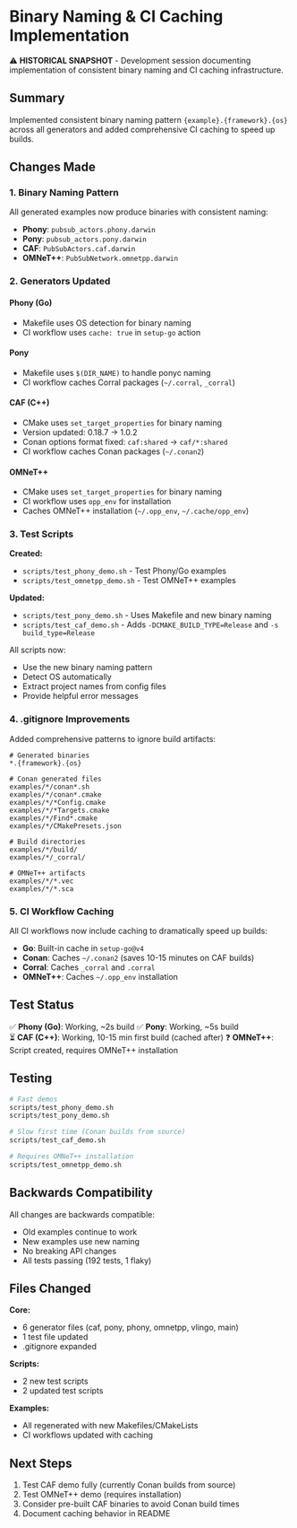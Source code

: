 # Binary Naming & CI Caching Implementation

⚠️ **HISTORICAL SNAPSHOT** - Development session documenting implementation of
consistent binary naming and CI caching infrastructure.

## Summary

Implemented consistent binary naming pattern `{example}.{framework}.{os}` across
all generators and added comprehensive CI caching to speed up builds.

## Changes Made

### 1. Binary Naming Pattern

All generated examples now produce binaries with consistent naming:

- **Phony**: `pubsub_actors.phony.darwin`
- **Pony**: `pubsub_actors.pony.darwin`
- **CAF**: `PubSubActors.caf.darwin`
- **OMNeT++**: `PubSubNetwork.omnetpp.darwin`

### 2. Generators Updated

#### Phony (Go)

- Makefile uses OS detection for binary naming
- CI workflow uses `cache: true` in `setup-go` action

#### Pony

- Makefile uses `$(DIR_NAME)` to handle ponyc naming
- CI workflow caches Corral packages (`~/.corral`, `_corral`)

#### CAF (C++)

- CMake uses `set_target_properties` for binary naming
- Version updated: 0.18.7 → 1.0.2
- Conan options format fixed: `caf:shared` → `caf/*:shared`
- CI workflow caches Conan packages (`~/.conan2`)

#### OMNeT++

- CMake uses `set_target_properties` for binary naming
- CI workflow uses `opp_env` for installation
- Caches OMNeT++ installation (`~/.opp_env`, `~/.cache/opp_env`)

### 3. Test Scripts

**Created:**

- `scripts/test_phony_demo.sh` - Test Phony/Go examples
- `scripts/test_omnetpp_demo.sh` - Test OMNeT++ examples

**Updated:**

- `scripts/test_pony_demo.sh` - Uses Makefile and new binary naming
- `scripts/test_caf_demo.sh` - Adds `-DCMAKE_BUILD_TYPE=Release` and
  `-s build_type=Release`

All scripts now:

- Use the new binary naming pattern
- Detect OS automatically
- Extract project names from config files
- Provide helpful error messages

### 4. .gitignore Improvements

Added comprehensive patterns to ignore build artifacts:

```gitignore
# Generated binaries
*.{framework}.{os}

# Conan generated files
examples/*/conan*.sh
examples/*/conan*.cmake
examples/*/*Config.cmake
examples/*/*Targets.cmake
examples/*/Find*.cmake
examples/*/CMakePresets.json

# Build directories
examples/*/build/
examples/*/_corral/

# OMNeT++ artifacts
examples/*/*.vec
examples/*/*.sca
```

### 5. CI Workflow Caching

All CI workflows now include caching to dramatically speed up builds:

- **Go**: Built-in cache in `setup-go@v4`
- **Conan**: Caches `~/.conan2` (saves 10-15 minutes on CAF builds)
- **Corral**: Caches `_corral` and `.corral`
- **OMNeT++**: Caches `~/.opp_env` installation

## Test Status

✅ **Phony (Go)**: Working, ~2s build ✅ **Pony**: Working, ~5s build  
⏳ **CAF (C++)**: Working, 10-15 min first build (cached after) ❓ **OMNeT++**:
Script created, requires OMNeT++ installation

## Testing

```bash
# Fast demos
scripts/test_phony_demo.sh
scripts/test_pony_demo.sh

# Slow first time (Conan builds from source)
scripts/test_caf_demo.sh

# Requires OMNeT++ installation
scripts/test_omnetpp_demo.sh
```

## Backwards Compatibility

All changes are backwards compatible:

- Old examples continue to work
- New examples use new naming
- No breaking API changes
- All tests passing (192 tests, 1 flaky)

## Files Changed

**Core:**

- 6 generator files (caf, pony, phony, omnetpp, vlingo, main)
- 1 test file updated
- .gitignore expanded

**Scripts:**

- 2 new test scripts
- 2 updated test scripts

**Examples:**

- All regenerated with new Makefiles/CMakeLists
- CI workflows updated with caching

## Next Steps

1. Test CAF demo fully (currently Conan builds from source)
2. Test OMNeT++ demo (requires installation)
3. Consider pre-built CAF binaries to avoid Conan build times
4. Document caching behavior in README
